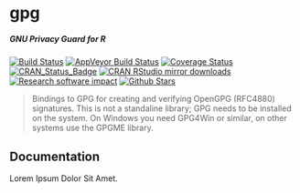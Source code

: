 # gpg

##### *GNU Privacy Guard for R*

[![Build Status](https://travis-ci.org/jeroenooms/gpg.svg?branch=master)](https://travis-ci.org/jeroenooms/gpg)
[![AppVeyor Build Status](https://ci.appveyor.com/api/projects/status/github/jeroenooms/gpg?branch=master&svg=true)](https://ci.appveyor.com/project/jeroenooms/gpg)
[![Coverage Status](https://codecov.io/github/jeroenooms/gpg/coverage.svg?branch=master)](https://codecov.io/github/jeroenooms/gpg?branch=master)
[![CRAN_Status_Badge](http://www.r-pkg.org/badges/version/gpg)](http://cran.r-project.org/package=gpg)
[![CRAN RStudio mirror downloads](http://cranlogs.r-pkg.org/badges/gpg)](http://cran.r-project.org/web/packages/gpg/index.html)
[![Research software impact](http://depsy.org/api/package/cran/gpg/badge.svg)](http://depsy.org/package/r/gpg)
[![Github Stars](https://img.shields.io/github/stars/jeroenooms/gpg.svg?style=social&label=Github)](https://github.com/jeroenooms/gpg)

> Bindings to GPG for creating and verifying OpenGPG (RFC4880)
  signatures. This is not a standaline library; GPG needs to be installed
  on the system. On Windows you need GPG4Win or similar, on other systems
  use the GPGME library.

## Documentation

Lorem Ipsum Dolor Sit Amet.

